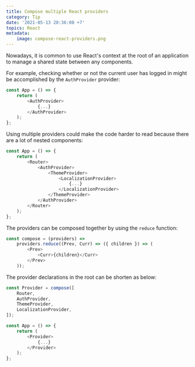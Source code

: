 ```yaml
---
title: Compose multiple React providers
category: Tip
date: '2021-05-13 20:36:00 +7'
topics: React
metadata:
    image: compose-react-providers.png
---
```


Nowadays, it is common to use React's context at the root of an application to manage a shared state between any components.

For example, checking whether or not the current user has logged in might be accomplished by the `AuthProvider` provider:

```js
const App = () => {
    return (
        <AuthProvider>
            {...}
        </AuthProvider>
    );
};
```

Using multiple providers could make the code harder to read because there are a lot of nested components:

```js
const App = () => {
    return (
        <Router>
            <AuthProvider>
                <ThemeProvider>
                    <LocalizationProvider>
                        {...}
                    </LocalizationProvider>
                </ThemeProvider>
            </AuthProvider>
        </Router>
    );
};
```

The providers can be composed together by using the `reduce` function:

```js
const compose = (providers) =>
    providers.reduce((Prev, Curr) => ({ children }) => (
        <Prev>
            <Curr>{children}</Curr>
        </Prev>
    ));
```

The provider declarations in the root can be shorten as below:

```js
const Provider = compose([
    Router,
    AuthProvider,
    ThemeProvider,
    LocalizationProvider,
]);

const App = () => {
    return (
        <Provider>
            {...}
        </Provider>
    );
};
```
